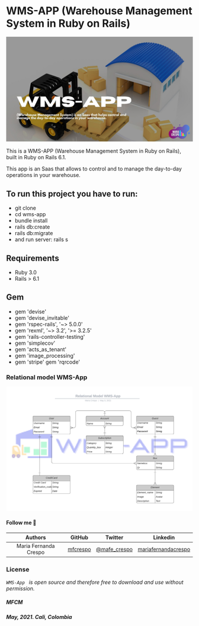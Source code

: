 # WMS-APP (Warehouse Management System in Ruby on Rails)

![](https://github.com/mfcrespo/wms-app/blob/master/app/assets/images/wms-app.jpg)

This is a WMS-APP (Warehouse Management System in Ruby on Rails), built in Ruby on Rails 6.1.

This app  is an Saas that allows to control and to manage the day-to-day operations in your warehouse.

## To run this project you have to run:

* git clone <repo>
* cd wms-app
* bundle install
* rails db:create
* rails db:migrate
* and run server: rails s

## Requirements
* Ruby 3.0
* Rails > 6.1

## Gem
* gem 'devise'
* gem 'devise_invitable'
* gem 'rspec-rails', '~> 5.0.0'
* gem 'rexml', '~> 3.2', '>= 3.2.5'
* gem 'rails-controller-testing'
* gem 'simplecov'
* gem 'acts_as_tenant'
* gem 'image_processing'
* gem 'stripe'
gem 'rqrcode'

### Relational model WMS-App

![](https://github.com/mfcrespo/wms-app/blob/master/app/assets/images/RM-WMS-App.png)

#### Follow me 💬

| Authors | GitHub | Twitter | Linkedin |
| :---: | :---: | :---: | :---: |
| Maria Fernanda Crespo | [mfcrespo](https://github.com/mfcrespo) | [@mafe_crespo](https://twitter.com/mafe_crespo) | [mariafernandacrespo](https://www.linkedin.com/in/mariafernandacrespo) |

### License
*`WMS-App ` is open source and therefore free to download and use without permission.*

##### MFCM
##### May, 2021. Cali, Colombia
